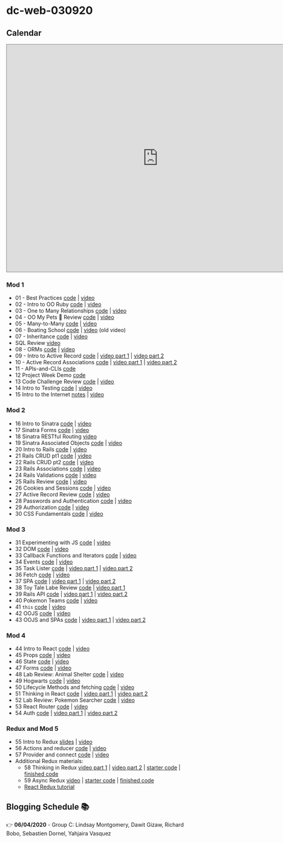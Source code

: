 # dc-web-030920

## Calendar

<iframe src="https://calendar.google.com/calendar/embed?height=600&amp;wkst=1&amp;bgcolor=%23ffffff&amp;ctz=America%2FNew_York&amp;src=ZmxhdGlyb25zY2hvb2wuY29tX2pubWt1MXAwMG9oaW1vajRmMnBodGxlczYwQGdyb3VwLmNhbGVuZGFyLmdvb2dsZS5jb20&amp;src=ZmxhdGlyb25zY2hvb2wuY29tX2UzcTBybHE5a3JtZ3Mza3VhMDVyNzEydW80QGdyb3VwLmNhbGVuZGFyLmdvb2dsZS5jb20&amp;color=%2333B679&amp;color=%23A79B8E&amp;mode=WEEK" style="border:solid 1px #777" width="800" height="600" frameborder="0" scrolling="no"></iframe>

### Mod 1

* 01 - Best Practices [code](https://github.com/learn-co-students/dc-web-030920/tree/master/01-Hasketball) | [video](https://youtu.be/HWAHL6Rfofo)
* 02 - Intro to OO Ruby [code](https://github.com/learn-co-students/dc-web-030920/tree/master/02-Intro-to-OO) | [video](https://youtu.be/8TZc52Mcui0)
* 03 - One to Many Relationships [code](https://github.com/learn-co-students/dc-web-030920/tree/master/03-One-to-Many) | [video](https://youtu.be/Z_crR62KgCU)
* 04 - OO My Pets 🧪 Review [code](https://github.com/learn-co-students/dc-web-030920/tree/master/05-OO-My-Pets) | [video](https://youtu.be/kSGLppn0n2o)
* 05 - Many-to-Many [code](https://github.com/learn-co-students/dc-web-030920/tree/master/04-Many-to-Many) | [video](https://youtu.be/m0hHjv8luZ8)
* 06 - Boating School [code](https://github.com/learn-co-students/dc-web-030920/tree/master/06-Boating-School) | [video](https://www.youtube.com/watch?v=j1nuxivf3Gc&feature=youtu.be) (old video)
* 07 - Inheritance [code](https://github.com/learn-co-students/dc-web-030920/tree/master/07-Inheritence) | [video](https://youtu.be/FgArehPdZGk)
* SQL Review [video](https://www.youtube.com/watch?v=hBxyj5l6L8k&feature=youtu.be)
* 08 - ORMs [code](https://github.com/learn-co-students/dc-web-030920/tree/master/08-ORMs) | [video](https://www.youtube.com/watch?v=kIAr_lqTnRk&feature=youtu.be)
* 09 - Intro to Active Record [code](https://github.com/learn-co-students/dc-web-030920/tree/master/09-Intro-To-Active-Record) | [video part 1](https://www.youtube.com/watch?v=VG0KHV56uKw&feature=youtu.be) | [video part 2](https://youtu.be/xv52sL7is5g)
* 10 - Active Record Associations [code](https://github.com/learn-co-students/dc-web-030920/tree/master/10-Active-Record-Associations) | [video part 1](https://youtu.be/vlESjhQhTIU) | [video part 2](https://youtu.be/LXUXGocl9m0)
* 11 - APIs-and-CLIs [code](https://github.com/learn-co-students/dc-web-030920/tree/master/11-APIs-and-CLIs)
* 12 Project Week Demo [code](https://github.com/learn-co-students/dc-web-030920/tree/master/12-Intro-to-ProjectWeek-WizardHealth)
* 13 Code Challenge Review [code](https://github.com/learn-co-students/dc-web-030920/tree/master/13-Code-Challenge-Review) | [video](https://youtu.be/nUI3AD7AKw4)
* 14 Intro to Testing [code](https://github.com/learn-co-students/dc-web-030920/tree/master/14-Intro-to-Testing) | [video](https://wework.zoom.com/rec/share/3-xYKrf27j1Lf43W1GztRa1xO8fOT6a81HMcqKFey0zTmeuBJoIgvoOBX4sROHfj )
* 15 Intro to the Internet [notes](https://github.com/learn-co-students/dc-web-030920/tree/master/15-Intro-to-the-Internet) | [video](https://youtu.be/VjMQWU_clv8)

### Mod 2

* 16 Intro to Sinatra [code](https://github.com/learn-co-students/dc-web-030920/tree/master/16-intro-to-sinatra) | [video](https://wework.zoom.com/rec/share/yPVKCqj-9mdLQpH08meEAbMNOI3jT6a80HBP_6EPmkhtNzcTd4s4uBaN8Fi3Gku1)
* 17 Sinatra Forms [code](https://github.com/learn-co-students/dc-web-030920/tree/master/17-sinatra-forms) | [video](https://wework.zoom.com/rec/share/-fN2EJOz3GxIG4HT9GuGBrY6A6n3X6a82iAc_fIPyx2ipCN5Hto--TU18UyXevde)
* 18 Sinatra RESTful Routing [video](https://wework.zoom.com/rec/play/v8EtIrv8rGo3GNOR4wSDU_B-W47pJqqshnBIrKVemU21WnkEN1L1ZbNHMONz9H-pg5oJF3dUoZ9sxvkR)
* 19 Sinatra Associated Objects [code](https://github.com/learn-co-students/dc-web-030920/tree/master/19-sinatra-associated-objects) | [video](https://wework.zoom.com/rec/share/-pRaKZHB_2NOBc_Rw26FA5Q6JKb4eaa8hCIX-6EPxUhGdqA0-aoDAvbfIemhsVmL?startTime=1585750129000)
* 20 Intro to Rails [code](https://github.com/learn-co-students/dc-web-030920/tree/master/20-intro-to-rails) | [video](https://wework.zoom.us/rec/play/6McqJeGgrm83S9KRswSDU_9-W9W5faus2idM__ZZnhvnWngLMQWlNOQSYbDPXQJQbut7RxnHeEiatEGC?autoplay=true)
* 21 Rails CRUD pt1 [code](https://github.com/learn-co-students/dc-web-030920/tree/master/21-rails-crud-pt1) | [video](https://wework.zoom.com/rec/share/vOUtEpit1j1LZqPI2V-AZu0IF4ThT6a8hiNP-aEMyBnnI_p8pQUwSpmGmj0-wu0k?startTime=1586181567000)
* 22 Rails CRUD pt2 [code](https://github.com/learn-co-students/dc-web-030920/tree/master/22-rails-crud-pt2) | [video](https://wework.zoom.us/rec/play/vpErdOmp-2g3GYHBuQSDBPZ5W9S5KK6sgSYb-PMOzBu1ViQBZlqiZ-ASZOoLhBH9A1n4uFkJJhHKkI0D?autoplay=true&startTime=1586188233000)
* 23 Rails Associations [code](https://github.com/learn-co-students/dc-web-030920/tree/master/23-rails-associations) | [video](https://wework.zoom.com/rec/share/6sledbv15D5IaNLMuE3-U7VwEt3ET6a80SZL-adbyEszFXIY7n_tpUu654yDEatH)
* 24 Rails Validations [code](https://github.com/learn-co-students/dc-web-030920/tree/master/24-rails-validations) | [video](https://youtu.be/V8DPAiojrS0)
* 25 Rails Review [code](https://github.com/learn-co-students/dc-web-030920/tree/master/25-rails-review) | [video](https://wework.zoom.com/rec/share/3sdZMoyv5z5LHM_85k7NC78QD6DUX6a82iQcrPcLmh6tt3mwIfrKPO5yNgtRtQgL?startTime=1586441161000)
* 26 Cookies and Sessions [code](https://github.com/learn-co-students/dc-web-030920/tree/master/26-cookies-and-sessions) | [video](https://wework.zoom.com/rec/share/x51wI5WvxmpOZafN2UvwSosuItjfT6a81nUdr_MEyRpwFS69xRMkYb6Kw103sNvT?startTime=1586804761000)
* 27 Active Record Review [code](https://github.com/learn-co-students/dc-web-030920/tree/master/27-active-record-review) | [video](https://wework.zoom.com/rec/share/xcMtK5bi0XJOZJHO2k3fc6MAMIn-eaa80yFK_aBcmk-EHOBhdwSlYnY_rcaE5nrq?startTime=1586809915000)
* 28 Passwords and Authentication [code](https://github.com/learn-co-students/dc-web-030920/tree/master/28-authentication) | [video](https://wework.zoom.com/rec/share/2-JSJeng8npJbYmX51yGa6w8Oar6aaa82iQe-6IExRw53TOIpwnSEC_c5kdQiTpx?startTime=1586872674000)
* 29 Authorization [code](https://github.com/learn-co-students/dc-web-030920/tree/master/29-authorization) | [video](https://wework.zoom.com/rec/share/6-FLIpWgqz9LbLPV2kyPALcBDqG6X6a80CgfqPMIzB3nJOQ3rQP3ZXadHl2sGbg6?startTime=1586879812000)
* 30 CSS Fundamentals [code](https://github.com/learn-co-students/dc-web-030920/tree/master/30-css-fundamentals) | [video](https://wework.zoom.com/rec/share/yZNaJOrP5FhIXYHT5gb5Wp58QoDkX6a81CMbrvVZmU9OX4vHzeBzDUoLuntSRvRw)

### Mod 3
* 31 Experimenting with JS [code](https://github.com/learn-co-students/dc-web-030920/tree/master/31-JS-Intro) | [video](https://youtu.be/e8zRjoqt9P8)
* 32 DOM [code](https://github.com/learn-co-students/dc-web-030920/tree/master/32-Intro-to-DOM) | [video](https://youtu.be/55WrvYDCDP4)
* 33 Callback Functions and Iterators [code](https://github.com/learn-co-students/dc-web-030920/tree/master/33-Callbacks-Iterators) | [video](https://youtu.be/OLHjXJPxLQ4)
* 34 Events [code](https://github.com/learn-co-students/dc-web-030920/tree/master/34-JS-Events) | [video](https://youtu.be/brOnLaLEbkA)
* 35 Task Lister [code](https://github.com/learn-co-students/dc-web-030920/tree/master/35-TaskLister) | [video part 1](https://youtu.be/nO6Z-V6BpJM) | [video part 2](https://youtu.be/ytfO_q_Wxcs)
* 36 Fetch [code](https://github.com/learn-co-students/dc-web-030920/tree/master/36-Fetch) | [video](https://youtu.be/A0h9zx9kw64)
* 37 SPA [code](https://github.com/learn-co-students/dc-web-030920/tree/master/37-SPA) | [video part 1](https://youtu.be/gmdzsyHsgCA) | [video part 2](https://youtu.be/vpOHXsQ3uws)
* 38 Toy Tale Labe Review [code](https://github.com/learn-co-students/dc-web-030920/tree/master/38-toy-tale-lab-review) | [video part 1](https://wework.zoom.com/rec/play/usEpdLj6rj03S4CXsgSDUPZ4W426K_-shHQd-vYNyBrkUiNVZgGmb-ZGZwe2PmD36SmyWBCFbN3WFM0)
* 39 Rails API [code](https://github.com/learn-co-students/dc-web-030920/tree/master/39-Rails-API) | [video part 1](https://youtu.be/ijQfaiVwDg0) | [video part 2](https://youtu.be/IKweXac5Z0Y)
* 40 Pokemon Teams [code](https://github.com/learn-co-students/dc-web-030920/blob/master/40-pokemon-teams-review/pokemon-teams-frontend) | [video](https://youtu.be/hzouch8imMk)
* 41 `this` [code](https://github.com/learn-co-students/dc-web-030920/tree/master/41-this) | [video](https://youtu.be/xwBAvO66MMM)
* 42 OOJS [code](https://github.com/learn-co-students/dc-web-030920/tree/master/42-OOJS) | [video](https://youtu.be/DWNhRMAJvCg)
* 43 OOJS and SPAs [code](https://github.com/learn-co-students/dc-web-030920/tree/master/43-OOJS-and-SPA) | [video part 1](https://youtu.be/T_NbzNBieJc) | [video part 2](https://youtu.be/_4qPtoJZVUU)

### Mod 4
* 44 Intro to React [code](https://github.com/learn-co-students/dc-web-030920/tree/master/44-Intro-to-React) | [video](https://youtu.be/6cPnWzlaUBo)
* 45 Props [code](https://github.com/learn-co-students/dc-web-030920/tree/master/45-Props) | [video](https://youtu.be/impo00YZAd4)
* 46 State [code](https://github.com/learn-co-students/dc-web-030920/tree/master/46-State) | [video](https://youtu.be/zij15tDmEkA)
* 47 Forms [code](https://github.com/learn-co-students/dc-web-030920/tree/master/47-React-Forms) | [video](https://youtu.be/6BWRCm4eUNg)
* 48 Lab Review: Animal Shelter [code](https://github.com/learn-co-students/dc-web-030920/tree/master/48-animal-shelter-lab-review) | [video](https://wework.zoom.com/rec/play/7MF7dLisqz83T4CUtQSDAvFxW43sfK-s1CQaqfQLnhyxUyRQZlDyZ7VHN7NXEUDzNZ3iQhb5Mbl47ELa)
* 49 Hogwarts [code](https://github.com/learn-co-students/dc-web-030920/tree/master/49-hogwarts) | [video](https://youtu.be/VhzpNG6E_C0)
* 50 Lifecycle Methods and fetching [code](https://github.com/learn-co-students/dc-web-030920/tree/master/50-Component-Lifecycle) | [video](https://youtu.be/DJoqMQn8Kjs)
* 51 Thinking in React [code](https://github.com/learn-co-students/dc-web-030920/tree/master/51-Thinking-In-React) | [video part 1](https://youtu.be/xgAFJCT7IMo) | [video part 2](https://youtu.be/HVtyKUvxdq4)
* 52 Lab Review: Pokemon Searcher [code](https://github.com/learn-co-students/dc-web-030920/tree/master/52-Lab-Review-Pokemon-Searcher) | [video](https://wework.zoom.com/rec/play/u5ckcOCsrj43Sd3D4QSDBfZ-W9S5eqqs2iQa8vQJxB28V3gGYwGkZ7JEN-ezQa_xOksiwAaCXqOq1Wle)
* 53 React Router [code](https://github.com/learn-co-students/dc-web-030920/tree/master/52-React-Router) | [video](https://youtu.be/-_wYYaAquRA)
* 54 Auth [code](https://github.com/learn-co-students/dc-web-030920/tree/master/53-Auth) | [video part 1](https://youtu.be/YbOrPWEF4_I) | [video part 2](https://youtu.be/b6tSnsCmo14)


### Redux and Mod 5 
* 55 Intro to Redux [slides](https://github.com/learn-co-students/dc-web-030920/blob/master/54-Intro-to-Redux/ReduxLectureSlides.pdf) | [video](https://youtu.be/vApgw9YsZGI)
* 56 Actions and reducer [code](https://github.com/learn-co-students/dc-web-030920/tree/master/55-Actions-Reducers) | [video](https://youtu.be/zYSFPXzhYKo)
* 57 Provider and connect [code](https://github.com/learn-co-students/dc-web-030920/tree/master/56-Provider-Connect) | [video]()
* Additional Redux materials:
  * 58 Thinking in Redux [video part 1](https://www.youtube.com/watch?v=Bw0DZinm_Kw&feature=youtu.be) | [video part 2](https://www.youtube.com/watch?v=cc6CNPkeXgU&feature=youtu.be) | [starter code](https://github.com/thuyanduong-flatiron/thinking-in-redux-starter-code) | [finished code](https://github.com/learn-co-students/dc-web-030920/tree/master/57-Thinking-In-Redux)
  * 59 Async Redux [video](https://www.youtube.com/watch?v=vEY7kDT-zdY&feature=youtu.be) | [starter code]() | [finished code]()
  * [React Redux tutorial](https://www.valentinog.com/blog/redux/)


## Blogging Schedule 📚

<!-- **03/19/2020** - Group A: Bret Gibson, Carla Sahagun, Beza Sirak, Uzoma Ariguzo, Tomazye Anderson -->

<!-- **03/26/2020** - Group B: Alessandro Duterte, Daniel Succar, Mary Kang, Junior Azzab, Deijah Price -->

<!-- **04/02/2020** - Group C: Lindsay Montgomery, Dawit Gizaw, Michael David Sackstein, Richard Bobo, Sebastien Dornel, Yahjaira Vasquez -->

<!-- **04/09/2020** - Group A: Bret Gibson, Carla Sahagun, Beza Sirak, Uzoma Ariguzo, Tomazye Anderson -->

<!-- **04/16/2020** - Group B: Alessandro Duterte, Mary Kang, Junior Azzab, Deijah Price -->

<!-- **04/23/2020** - Group C: Lindsay Montgomery, Dawit Gizaw, Richard Bobo, Sebastien Dornel, Yahjaira Vasquez, Daniel Succar -->

<!-- **04/30/2020** - Group A: Bret Gibson, Carla Sahagun, Beza Sirak, Uzoma Ariguzo, Tomazye Anderson -->

<!-- **05/07/2020** - Group B: Alessandro Duterte, Daniel Succar, Mary Kang, Junior Azzab, Deijah Price -->

<!-- **05/14/2020** - Group C: Lindsay Montgomery, Dawit Gizaw, Richard Bobo, Sebastien Dornel, Yahjaira Vasquez -->

<!-- **05/21/2020** - Group A: Bret Gibson, Carla Sahagun, Beza Sirak, Uzoma Ariguzo, Yo Park -->

<!-- **05/28/2020** - Group B: Alessandro Duterte, Daniel Succar, Mary Kang, Junior Azzab, Deijah Price -->

👉 **06/04/2020** - Group C: Lindsay Montgomery, Dawit Gizaw, Richard Bobo, Sebastien Dornel, Yahjaira Vasquez
